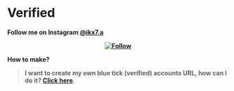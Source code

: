 # Verified

<b>Follow me on Instagram [@ikx7.a](https://instagram.com/ikx7.a)

<div align="center">

[![Follow](https://te.legra.ph/file/f1edc406e8b2b096ec9e6.jpg)](www.instagram.com/ikx7.a)

</div>

How to make?
> I want to create my own blue tick (verified) accounts URL, how can I do it? [Click here](https://github.com/AeroInstagram/Verified).




